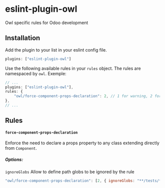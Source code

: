 # eslint-plugin-owl
Owl specific rules for Odoo development

## Installation
Add the plugin to your list in your eslint config file.
```js
plugins: ["eslint-plugin-owl"]
```
Use the following available rules in your `rules` object.
The rules are namespaced by `owl`.
Exemple:
```js
// ...
plugins: ["eslint-plugin-owl"],
rules: {
    "owl/force-component-props-declaration": 2, // 1 for warning, 2 for error
},
// ...
```

## Rules

#### `force-component-props-declaration`
Enforce the need to declare a props property to any class extending directly from `Component`.
##### Options: 
`ignoreGlobs` Allow to define path globs to be ignored by the rule
```js
"owl/force-component-props-declaration": [2, { ignoreGlobs: "**/tests/**" }]
```